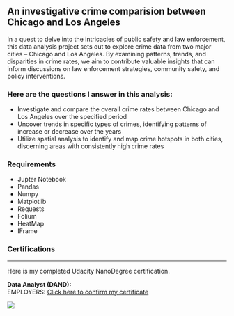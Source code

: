 ## An investigative crime comparision between Chicago and Los Angeles

In a quest to delve into the intricacies of public safety and law enforcement, this data analysis project sets out to explore crime data from two major cities – Chicago and Los Angeles. By examining patterns, trends, and disparities in crime rates, we aim to contribute valuable insights that can inform discussions on law enforcement strategies, community safety, and policy interventions.

### Here are the questions I answer in this analysis:
- Investigate and compare the overall crime rates between Chicago and Los Angeles over the specified period
- Uncover trends in specific types of crimes, identifying patterns of increase or decrease over the years
- Utilize spatial analysis to identify and map crime hotspots in both cities, discerning areas with consistently high crime rates

### Requirements
- Jupter Notebook
- Pandas
- Numpy
- Matplotlib
- Requests
- Folium
- HeatMap
- IFrame



### Certifications
---
Here is my completed Udacity NanoDegree certification.

**Data Analyst (DAND):** <br>
EMPLOYERS: [Click here to confirm my certificate](https://graduation.udacity.com/confirm/e/bb8e540e-903c-11ee-b349-a33b73c6103c)

<img src ="[https://github.com/jamesbimler/udacity-firearms-census/blob/main/DAND%20Degree.jpg](https://github.com/jamesbimler/Chicago-and-Los-Angeles-Crime-Comparison/blob/main/DAND%20Degree.jpg)https://github.com/jamesbimler/Chicago-and-Los-Angeles-Crime-Comparison/blob/main/DAND%20Degree.jpg">
